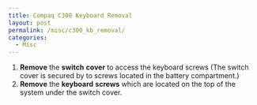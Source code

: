 ```yaml
---
title: Compaq C300 Keyboard Removal
layout: post
permalink: /misc/c300_kb_removal/
categories:
  - Misc
---
```

  1. **Remove** the **switch** **cover** to access the keyboard screws (The switch cover is secured by to screws located in the battery compartment.)
  2. **Remove** the **keyboard** **screws** which are located on the top of the system under the switch cover.
